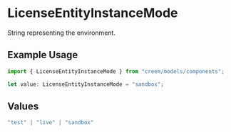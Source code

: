 # LicenseEntityInstanceMode

String representing the environment.

## Example Usage

```typescript
import { LicenseEntityInstanceMode } from "creem/models/components";

let value: LicenseEntityInstanceMode = "sandbox";
```

## Values

```typescript
"test" | "live" | "sandbox"
```
